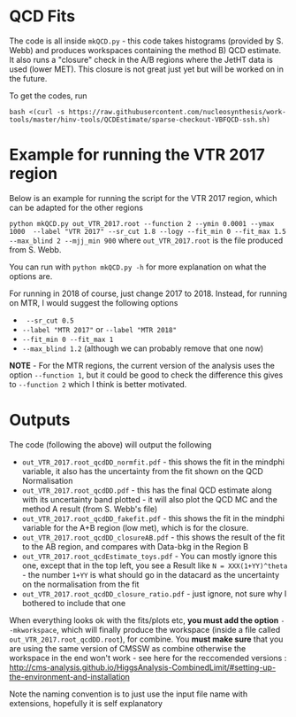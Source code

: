 # QCD Fits 

The code is all inside `mkQCD.py` - this code takes histograms (provided by S. Webb) and produces workspaces containing the method B) QCD estimate. 
It also runs a "closure" check in the A/B regions where the JetHT data is used (lower MET). This closure is not great just yet but will be worked 
on in the future. 

To get the codes, run

`bash <(curl -s https://raw.githubusercontent.com/nucleosynthesis/work-tools/master/hinv-tools/QCDEstimate/sparse-checkout-VBFQCD-ssh.sh)`

# Example for running the VTR 2017 region 

Below is an example for running the script for the VTR 2017 region, which can be adapted for the other regions

`python mkQCD.py out_VTR_2017.root --function 2 --ymin 0.0001 --ymax 1000  --label "VTR 2017" --sr_cut 1.8 --logy --fit_min 0 --fit_max 1.5 --max_blind 2 --mjj_min 900`
where `out_VTR_2017.root` is the file produced from S. Webb. 

You can run with `python mkQCD.py -h` for more explanation on what the options are. 

For running in 2018 of course, just change 2017 to 2018. Instead, for running on MTR, I would suggest the following options 

   * ` --sr_cut 0.5`
   * `--label "MTR 2017"` or `--label "MTR 2018"`
   * `--fit_min 0 --fit_max 1 `
   * `--max_blind 1.2` (although we can probably remove that one now)

**NOTE** - For the MTR regions, the current version of the analysis uses the option `--function 1`, but it could be good to check the difference this gives to `--function 2` which I think is better motivated. 

# Outputs 

The code (following the above) will output the following 

  * `out_VTR_2017.root_qcdDD_normfit.pdf` - this shows the fit in the mindphi variable, it also has the uncertainty from the fit shown on the QCD Normalisation
  * `out_VTR_2017.root_qcdDD.pdf` - this has the final QCD estimate along with its uncertainty band plotted - it will also plot the QCD MC and the method A result (from S. Webb's file)
  * `out_VTR_2017.root_qcdDD_fakefit.pdf` - this shows the fit in the mindphi variable for the A+B region (low met), which is for the closure. 
  * `out_VTR_2017.root_qcdDD_closureAB.pdf` - this shows the result of the fit to the AB region, and compares with Data-bkg in the Region B 
  * `out_VTR_2017.root_qcdEstimate_toys.pdf` - You can mostly ignore this one, except that in the top left, you see a Result like `N = XXX(1+YY)^theta` - the number `1+YY` is what should go in the datacard as the uncertainty on the normalisation from the fit
  * `out_VTR_2017.root_qcdDD_closure_ratio.pdf` - just ignore, not sure why I bothered to include that one

When everything looks ok with the fits/plots etc, **you must add the option** `--mkworkspace`, which will finally produce the workspace (inside a file called `out_VTR_2017.root_qcdDD.root`), for combine. You **must make sure** that you are using the same version of CMSSW as combine otherwise the workspace in the end won't work - see here for the reccomended versions : http://cms-analysis.github.io/HiggsAnalysis-CombinedLimit/#setting-up-the-environment-and-installation 


Note the naming convention is to just use the input file name with extensions, hopefully it is self explanatory 
